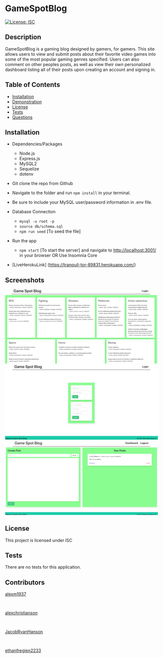 # GameSpotBlog
[![License: ISC](https://img.shields.io/badge/License-ISC-blue.svg)](https://opensource.org/licenses/ISC)

## Description 
GameSpotBlog is a gaming blog designed by gamers, for gamers. This site allows users to view and submit posts about their favorite video games into some of the most popular gaming genres specified. Users can also comment on other peoples posts, as well as view their own personalized dashboard listing all of their posts upon creating an account and signing in.
## Table of Contents
* [Installation](#installation)
* [Demonstration](#Demonstration)
* [License](#license)
* [Tests](#tests)
* [Questions](#questions)

## Installation 

* Dependencies/Packages
    - Node.js
    - Express.js
    - MySQL2
    - Sequelize
    - dotenv

* Git clone the repo from Github

* Navigate to the folder and run `npm install` in your terminal.

* Be sure to include your MySQL user/password information in .env file.

* Database Connection
    - `mysql -u root -p`
    - `source db/schema.sql`
    - `npm run seed` [To seed the file]

* Run the app
     - `npm start` [To start the server] and navigate to <http://localhost:3001/> in your browser OR Use Insomnia Core

* [LiveHerokuLink] (https://tranquil-tor-89831.herokuapp.com/)
## Screenshots
<img src= /resources/srn1.jpg>
<img src= /resources/srn2.jpg>
<img src= /resources/srn3.jpg>

## License 
This project is licensed under ISC

## Tests
There are no tests for this application.

## Contributors
[alexm1937](https://github.com/alexm1937)

<br>

[alexchristianson](https://github.com/alexchristianson)

<br>

<a href = "https://github.com/JacobRyanHanson">JacobRyanHanson</a>

<br>

[ethanfregien2233](https://github.com/ethanfregien2233)


